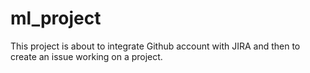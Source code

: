 # ml_project
This project is about to integrate Github account with JIRA and then to create an issue working on a project.
